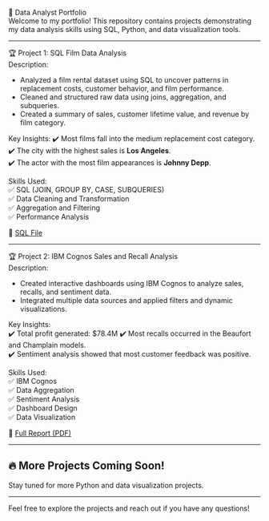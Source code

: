 🚀 Data Analyst Portfolio  
Welcome to my portfolio! This repository contains projects demonstrating my data analysis skills using SQL, Python, and data visualization tools.  

---

🏆 Project 1: SQL Film Data Analysis  
Description:
- Analyzed a film rental dataset using SQL to uncover patterns in replacement costs, customer behavior, and film performance.  
- Cleaned and structured raw data using joins, aggregation, and subqueries.  
- Created a summary of sales, customer lifetime value, and revenue by film category.  

Key Insights: 
✔️ Most films fall into the medium replacement cost category.  
✔️ The city with the highest sales is **Los Angeles**.  
✔️ The actor with the most film appearances is **Johnny Depp**.  

Skills Used:  
✅ SQL (JOIN, GROUP BY, CASE, SUBQUERIES)  
✅ Data Cleaning and Transformation  
✅ Aggregation and Filtering  
✅ Performance Analysis  

📎 [SQL File](./THEPROJECT_Postgre.sql) 

---

🏆 Project 2: IBM Cognos Sales and Recall Analysis  
Description: 
- Created interactive dashboards using IBM Cognos to analyze sales, recalls, and sentiment data.  
- Integrated multiple data sources and applied filters and dynamic visualizations.  

Key Insights:  
✔️ Total profit generated: $78.4M 
✔️ Most recalls occurred in the Beaufort and Champlain models.  
✔️ Sentiment analysis showed that most customer feedback was positive.  

Skills Used:  
✅ IBM Cognos  
✅ Data Aggregation  
✅ Sentiment Analysis  
✅ Dashboard Design  
✅ Data Visualization  

📎 [Full Report (PDF)](./IBMCognosDashboards.pdf)

---

## 🔥 More Projects Coming Soon!  
Stay tuned for more Python and data visualization projects.  

---

Feel free to explore the projects and reach out if you have any questions!
